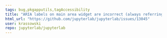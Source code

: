 ```yaml
---
tags: bug,pkgapputils,tagAccessibility
title: "ARIA labels on main area widget are incorrect (always referring to a notebook)"
html_url: "https://github.com/jupyterlab/jupyterlab/issues/13045"
user: krassowski
repo: jupyterlab/jupyterlab
---
```


